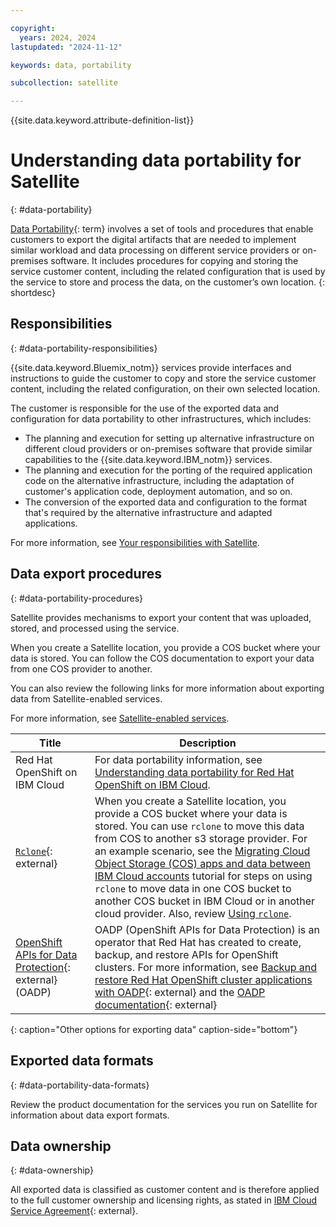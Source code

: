 ```yaml
---

copyright:
  years: 2024, 2024
lastupdated: "2024-11-12"

keywords: data, portability

subcollection: satellite

---
```


{{site.data.keyword.attribute-definition-list}}

# Understanding data portability for Satellite
{: #data-portability}

[Data Portability](#x2113280){: term} involves a set of tools and procedures that enable customers to export the digital artifacts that are needed to implement similar workload and data processing on different service providers or on-premises software. It includes procedures for copying and storing the service customer content, including the related configuration that is used by the service to store and process the data, on the customer’s own location.
{: shortdesc}

## Responsibilities
{: #data-portability-responsibilities}

{{site.data.keyword.Bluemix_notm}} services provide interfaces and instructions to guide the customer to copy and store the service customer content, including the related configuration, on their own selected location.

The customer is responsible for the use of the exported data and configuration for data portability to other infrastructures, which includes:

- The planning and execution for setting up alternative infrastructure on different cloud providers or on-premises software that provide similar capabilities to the {{site.data.keyword.IBM_notm}} services.
- The planning and execution for the porting of the required application code on the alternative infrastructure, including the adaptation of customer's application code, deployment automation, and so on.
- The conversion of the exported data and configuration to the format that's required by the alternative infrastructure and adapted applications.

For more information, see [Your responsibilities with Satellite](/docs/satellite?topic=satellite-responsibilities).


## Data export procedures
{: #data-portability-procedures}

Satellite provides mechanisms to export your content that was uploaded, stored, and processed using the service.

When you create a Satellite location, you provide a COS bucket where your data is stored. You can follow the COS documentation to export your data from one COS provider to another.

You can also review the following links for more information about exporting data from Satellite-enabled services. 

For more information, see [Satellite-enabled services](/docs/satellite?topic=satellite-managed-services).


| Title | Description |
| --- | --- |
| Red Hat OpenShift on IBM Cloud | For data portability information, see [Understanding data portability for Red Hat OpenShift on IBM Cloud](/docs/openshift?topic=openshift-data-portability). |
| [`Rclone`](https://rclone.org/){: external} | When you create a Satellite location, you provide a COS bucket where your data is stored. You can use `rclone` to move this data from COS to another s3 storage provider. For an example scenario, see the [Migrating Cloud Object Storage (COS) apps and data between IBM Cloud accounts](/docs/openshift?topic=openshift-storage-cos-app-migration) tutorial for steps on using `rclone` to move data in one COS bucket to another COS bucket in IBM Cloud or in another cloud provider. Also, review [Using `rclone`](/docs/cloud-object-storage?topic=cloud-object-storage-rclone). |
| [OpenShift APIs for Data Protection](https://access.redhat.com/articles/5456281){: external} (OADP) | OADP (OpenShift APIs for Data Protection) is an operator that Red Hat has created to create, backup, and restore APIs for OpenShift clusters. For more information, see [Backup and restore Red Hat OpenShift cluster applications with OADP](https://developer.ibm.com/tutorials/awb-backup-and-restore-redhat-openshift-clusters-with-oadp/){: external} and the [OADP documentation](https://docs.openshift.com/container-platform/4.17/backup_and_restore/application_backup_and_restore/oadp-intro.html){: external} |
{: caption="Other options for exporting data" caption-side="bottom"}


## Exported data formats
{: #data-portability-data-formats}


Review the product documentation for the services you run on Satellite for information about data export formats.




## Data ownership
{: #data-ownership}

All exported data is classified as customer content and is therefore applied to the full customer ownership and licensing rights, as stated in [IBM Cloud Service Agreement](https://www.ibm.com/support/customer/csol/terms/?id=Z126-6304_WS){: external}.

